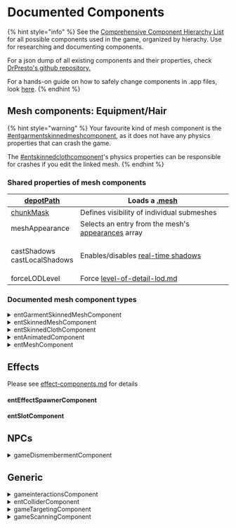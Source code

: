 # Documented Components

{% hint style="info" %}
See the [Comprehensive Component Hierarchy List](../comprehensive-components-list.md) for all possible components used in the game, organized by hierachy. Use for researching and documenting components.

For a json dump of all existing components and their properties, check [DrPresto's github repository.](https://github.com/DoctorPresto/Cyberpunk-File-Types/blob/main/lists/entComponent_types.json)

For a hands-on guide on how to safely change components in .app files, look [here](../../../../modding-guides/npcs/appearances-change-the-looks/#safely-adding-components).
{% endhint %}

## Mesh components: Equipment/Hair

{% hint style="warning" %}
Your favourite kind of mesh component is the [#entgarmentskinnedmeshcomponent](./#entgarmentskinnedmeshcomponent "mention"), as it does not have any physics properties that can crash the game.&#x20;

The [#entskinnedclothcomponent](./#entskinnedclothcomponent "mention")'s physics properties can be responsible for crashes if you edit the linked mesh.
{% endhint %}

### Shared properties of mesh components



| [depotPath](./#depotpath)              | Loads a [.mesh](../../file-formats/3d-objects-.mesh-files/)                                                                                                |
| -------------------------------------- | ---------------------------------------------------------------------------------------------------------------------------------------------------------- |
| [chunkMask](./#chunkmask)              | Defines visibility of individual submeshes                                                                                                                 |
| meshAppearance                         | Selects an entry from the mesh's [appearances](../../file-formats/3d-objects-.mesh-files/#step-1-appearances) array                                        |
| <p>castShadows<br>castLocalShadows</p> | Enables/disables [real-time shadows](../../file-formats/3d-objects-.mesh-files/meshes-shadows-and-shadow-meshes.md#generated-shadows-component-properties) |
| forceLODLevel                          | Force [level-of-detail-lod.md](../../level-of-detail-lod.md "mention")                                                                                     |

### Documented mesh component types

<details>

<summary>entGarmentSkinnedMeshComponent</summary>

This type of component supports **path substitution**, as long as the depotPath's `Flag` is set to `Soft` (see [archivexl-suffixes-and-substitutions.md](../../../../for-mod-creators/core-mods-explained/archivexl/archivexl-suffixes-and-substitutions.md "mention") for more detail). \
Can otherwise be used interchangeably with `entSkinnedMeshComponent`.

This is the good kind of mesh component, the one that will work without trouble, as opposed to [entSkinnedClothComponent](./#entskinnedclothcomponent).

</details>

<details>

<summary>entSkinnedMeshComponent</summary>

See [entGarmentSkinnedMeshComponent](../#entgarmentskinnedmeshcomponent)

</details>

<details>

<summary>entSkinnedClothComponent</summary>

Like [ent(Garment)SkinnedMeshComponent](./#entskinnedmeshcomponent), but with a `physicalMesh` and physics.&#x20;

Usually comes together with an [entAnimatedComponent](./#entanimatedcomponent) (they're usually named `collar` for clothes and `dangle` for hair and accessories).

The physics will cause crashes if you alter the mesh file (yes, even if it's just a refit). As an alternative, you can use a regular mesh component together with [#entanimatedcomponent](./#entanimatedcomponent "mention").

</details>

<details>

<summary>entAnimatedComponent</summary>

Adds physics to garments and hair meshes. This is the "safe" way of doing it, opposed to [#entskinnedclothcomponent](./#entskinnedclothcomponent "mention"), which can cause crashes.

</details>

<details>

<summary>entMeshComponent</summary>

Used for components on low levels of details such as [proxies](../../level-of-detail-lod.md#proxy-meshes) and [shadow meshes](../../file-formats/3d-objects-.mesh-files/meshes-shadows-and-shadow-meshes.md).

</details>

## Effects

Please see [effect-components.md](effect-components.md "mention") for details

#### entEffectSpawnerComponent

#### entSlotComponent

## NPCs

<details>

<summary>gameDismembermentComponent</summary>

Defines dismemberment rules for NPCs. (TBD: ???)

</details>

## Generic

<details>

<summary>gameinteractionsComponent</summary>

Adds interaction prompt to entity. (Shouldn't work without gameTargetingComponent, but this hasn't been double-checked.)

</details>

<details>

<summary>entColliderComponent</summary>

WIP

</details>

<details>

<summary>gameTargetingComponent</summary>

Allows targeting via CET.&#x20;

</details>

<details>

<summary>gameScanningComponent</summary>

WIP

</details>

